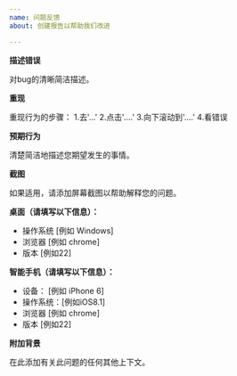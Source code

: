 ```yaml
---
name: 问题反馈
about: 创建报告以帮助我们改进

---
```


**描述错误**

对bug的清晰简洁描述。

**重现**

重现行为的步骤：
1.去'...'
2.点击'....'
3.向下滚动到'....'
4.看错误

**预期行为**

清楚简洁地描述您期望发生的事情。

**截图**

如果适用，请添加屏幕截图以帮助解释您的问题。

**桌面（请填写以下信息）：**
  - 操作系统 [例如 Windows]
  - 浏览器   [例如 chrome]
  - 版本     [例如22]

**智能手机（请填写以下信息）：**

  - 设备：   [例如 iPhone 6]
  - 操作系统：[例如iOS8.1]
  - 浏览器 [例如 chrome]
  - 版本 [例如22]

**附加背景**

在此添加有关此问题的任何其他上下文。
